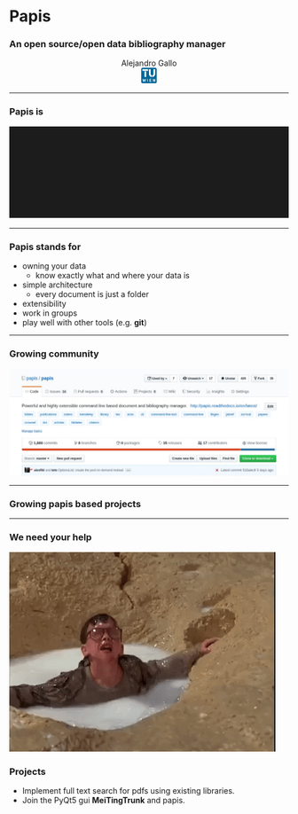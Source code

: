 # Papis
### An open source/open data bibliography manager

<!-- .slide: data-background="#aa5faf" -->
<!-- .slide: data-transition="concave" -->

<center>
Alejandro Gallo
<br>
<img style="height: 2em" src="/images/logo.png">
</center>

---

### Papis is

<img style="" src="/images/example.svg">

<!-- .slide: data-transition="concave" -->

---

### Papis stands for

* owning your data
  - know exactly what and where your data is
* simple architecture
  - every document is just a folder
* extensibility
* work in groups
* play well with other tools (e.g. **git**)

---

### Growing community

<img style="" src="/images/papis-header.png">

---

### Growing papis based projects

<!-- .slide: data-background="/images/papis-org.png" -->

---

### We need your help

<!-- .slide: data-background="/images/issues.png" -->
<img style="" src="/images/help.gif">

### Projects

* Implement full text search for pdfs using existing libraries.
* Join the PyQt5 gui **MeiTingTrunk** and papis.
